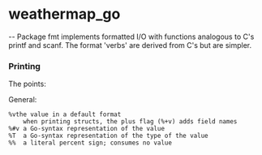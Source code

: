 # weathermap_go
--
Package fmt implements formatted I/O with functions analogous to C's printf and
scanf. The format 'verbs' are derived from C's but are simpler.


### Printing

The points:

General:

    %vthe value in a default format
        when printing structs, the plus flag (%+v) adds field names
    %#v a Go-syntax representation of the value
    %T	a Go-syntax representation of the type of the value
    %%	a literal percent sign; consumes no value
